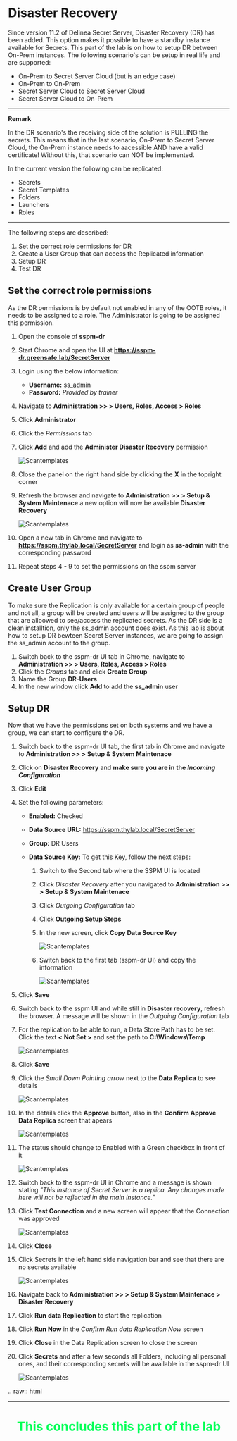 # Disaster Recovery

Since version 11.2 of Delinea Secret Server, Disaster Recovery (DR) has been added. This option makes it possible to have a standby instance available for Secrets. This part of the lab is on how to setup DR between On-Prem instances. The following scenario's can be setup in real life and are supported:

- On-Prem to Secret Server Cloud (but is an edge case)
- On-Prem to On-Prem
- Secret Server Cloud to Secret Server Cloud
- Secret Server Cloud to On-Prem 

---

**Remark**

In the DR scenario's the receiving side of the solution is PULLING the secrets. This means that in the last scenario, On-Prem to Secret Server Cloud, the On-Prem instance needs to aacessible AND have a valid certificate! Without this, that scenario can NOT be implemented.

In the current version the following can be replicated:

- Secrets
- Secret Templates
- Folders
- Launchers
- Roles

---

The following steps are described:

1. Set the correct role permissions for DR
2. Create a User Group that can access the Replicated information
3. Setup DR
4. Test DR

## Set the correct role permissions

As the DR permissions is by default not enabled  in any of the OOTB roles, it needs to be assigned to a role. The Administrator is going to be assigned this permission.

1. Open the console of **sspm-dr**
2. Start Chrome and open the UI at **https://sspm-dr.greensafe.lab/SecretServer**
3. Login using the below information:
 
   - **Username:** ss_admin
   - **Password:** *Provided by trainer*

4. Navigate to **Administration >> > Users, Roles, Access > Roles**
5. Click **Administrator**
6. Click the *Permissions* tab
7. Click **Add** and add the **Administer Disaster Recovery** permission

   ![Scantemplates](images/ss-adv-0128.png)

8. Close the panel on the right hand side by clicking the **X** in the topright corner
9. Refresh the browser and navigate to **Administration >> > Setup & System Maintenace** a new option will now be available **Disaster Recovery**

   ![Scantemplates](images/ss-adv-0129.png)

7. Open a new tab in Chrome and navigate to **https://sspm.thylab.local/SecretServer** and login as **ss-admin** with the corresponding password
8. Repeat steps 4 - 9 to set the permissions on the sspm server

## Create User Group

To make sure the Replication is only available for a certain group of people and not all, a group will be created and users will be assigned to the group that are alloowed to see/access the replicated secrets. As the DR side is a clean installtion, only the ss_admin account does exist. As this lab is about how to setup DR bewteen Secret Server instances, we are going to assign the ss_admin account to the group.

1. Switch back to the sspm-dr UI tab in Chrome, navigate to **Administration >> > Users, Roles, Access > Roles**
2. Click the *Groups* tab and click **Create Group**
3. Name the Group **DR-Users**
4. In the new window click **Add** to add the **ss_admin** user
## Setup DR

Now that we have the permissions set on both systems and we have a group, we can start to configure the DR.

1. Switch back to the sspm-dr UI tab, the first tab in Chrome and navigate to **Administration >> > Setup & System Maintenace**
2. Click on **Disaster Recovery** and **make sure you are in the *Incoming Configuration***
3. Click **Edit**
4. Set the following parameters:

   - **Enabled:** Checked
   - **Data Source URL:** https://sspm.thylab.local/SecretServer
   - **Group:** DR Users
   - **Data Source Key:** To get this Key, follow the next steps:

     1. Switch to the Second tab where the SSPM UI is located
     2. Click *Disaster Recovery* after you navigated to **Administration >> > Setup & System Maintenace**
     3. Click *Outgoing Configuration* tab
     4. Click **Outgoing Setup Steps**
     5. In the new screen, click **Copy Data Source Key**

        ![Scantemplates](images/ss-adv-0130.png)

     6. Switch back to the first tab (sspm-dr UI) and copy the information

        ![Scantemplates](images/ss-adv-0132.png)

5. Click **Save**
6. Switch back to the sspm UI and while still in **Disaster recovery**, refresh the browser. A message will be shown in the *Outgoing Configuration* tab
7. For the replication to be able to run, a Data Store Path has to be set. Click the text **< Not Set >** and set the path to **C:\Windows\Temp**

   ![Scantemplates](images/ss-adv-0135.png)

8. Click **Save**
9. Click the *Small Down Pointing arrow* next to the **Data Replica** to see details

   ![Scantemplates](images/ss-adv-0133.png)

10. In the details click the **Approve** button, also in the **Confirm Approve Data Replica** screen that apears

    ![Scantemplates](images/ss-adv-0134.png)

11. The status should change to Enabled with a Green checkbox in front of it

    ![Scantemplates](images/ss-adv-0136.png)

12. Switch back to the sspm-dr UI in Chrome and a message is shown stating *"This instance of Secret Server is a replica. Any changes made here will not be reflected in the main instance."*
13. Click **Test Connection** and a new screen will appear that the Connection was approved

    ![Scantemplates](images/ss-adv-0137.png)

14. Click **Close**
15. Click Secrets in the left hand side navigation bar and see that there are no secrets available

    ![Scantemplates](images/ss-adv-0138.png)

16. Navigate back to **Administration >> > Setup & System Maintenace > Disaster Recovery**
17. Click **Run data Replication** to start the replication
18. Click **Run Now** in the *Confirm Run data Replication Now* screen
19. Click **Close** in the Data Replication screen to close the screen
20. Click **Secrets** and after a few seconds all Folders, including all personal ones, and their corresponding secrets will be available in the sspm-dr UI

    ![Scantemplates](images/ss-adv-0141.png)
    
.. raw:: html
  
  <HR>
  <center><H1 style="color:#00FF59">This concludes this part of the lab</H1></center>
